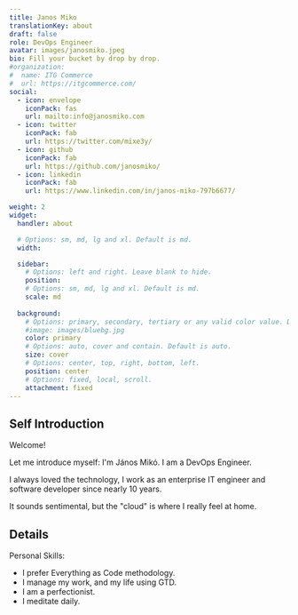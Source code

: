 ```yaml
---
title: Janos Miko
translationKey: about
draft: false
role: DevOps Engineer
avatar: images/janosmiko.jpeg
bio: Fill your bucket by drop by drop.
#organization:
#  name: ITG Commerce
#  url: https://itgcommerce.com/
social:
  - icon: envelope
    iconPack: fas
    url: mailto:info@janosmiko.com
  - icon: twitter
    iconPack: fab
    url: https://twitter.com/mixe3y/
  - icon: github
    iconPack: fab
    url: https://github.com/janosmiko/
  - icon: linkedin
    iconPack: fab
    url: https://www.linkedin.com/in/janos-miko-797b6677/

weight: 2
widget:
  handler: about

  # Options: sm, md, lg and xl. Default is md.
  width:

  sidebar:
    # Options: left and right. Leave blank to hide.
    position:
    # Options: sm, md, lg and xl. Default is md.
    scale: md
  
  background:
    # Options: primary, secondary, tertiary or any valid color value. Default is primary.
    #image: images/bluebg.jpg
    color: primary
    # Options: auto, cover and contain. Default is auto.
    size: cover
    # Options: center, top, right, bottom, left.
    position: center
    # Options: fixed, local, scroll.
    attachment: fixed
---
```


## Self Introduction

Welcome!

Let me introduce myself: I'm János Mikó. I am a DevOps Engineer.

I always loved the technology, I work as an enterprise IT engineer and software developer since nearly 10 years.

It sounds sentimental, but the "cloud" is where I really feel at home.

## Details  

Personal Skills:
- I prefer Everything as Code methodology.
- I manage my work, and my life using GTD.
- I am a perfectionist.
- I meditate daily.
